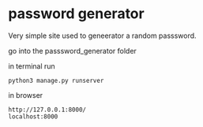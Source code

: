 # password generator 

Very simple site used to geneerator a random passsword.

go into the passsword_generator folder

in  terminal run 

    python3 manage.py runserver

in browser 

    http://127.0.0.1:8000/
    localhost:8000